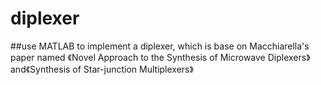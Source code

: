# diplexer
##use MATLAB to implement a diplexer, which is base on Macchiarella's paper named 《Novel Approach to the Synthesis of Microwave Diplexers》and《Synthesis of Star-junction Multiplexers》
